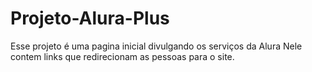 # Projeto-Alura-Plus
Esse projeto é uma pagina inicial divulgando os serviços da Alura
Nele contem links que redirecionam as pessoas  para o site.

